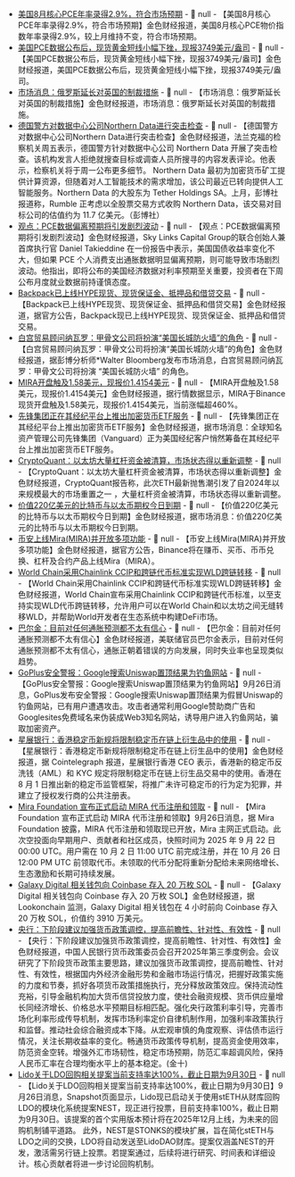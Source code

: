 - [美国8月核心PCE年率录得2.9%，符合市场预期]() - 📰 null - 【美国8月核心PCE年率录得2.9%，符合市场预期】金色财经报道，美国8月核心PCE物价指数年率录得2.9%，较上月维持不变，符合市场预期。
- [美国PCE数据公布后，现货黄金短线小幅下挫，现报3749美元/盎司]() - 📰 null - 【美国PCE数据公布后，现货黄金短线小幅下挫，现报3749美元/盎司】金色财经报道，美国PCE数据公布后，现货黄金短线小幅下挫，现报3749美元/盎司。
- [市场消息：俄罗斯延长对英国的制裁措施]() - 📰 null - 【市场消息：俄罗斯延长对英国的制裁措施】金色财经报道，市场消息：俄罗斯延长对英国的制裁措施。
- [德国警方对数据中心公司Northern Data进行突击检查](https://www.bloomberg.com/news/articles/2025-09-26/german-police-carry-out-raids-connected-to-northern-data?srnd=phx-crypto) - 📰 null - 【德国警方对数据中心公司Northern Data进行突击检查】金色财经报道，法兰克福的检察机关周五表示，德国警方针对数据中心公司 Northern Data 开展了突击检查。该机构发言人拒绝就搜查目标或调查人员所搜寻的内容发表评论。他表示，检察机关将于周一公布更多细节。 
Northern Data 最初为加密货币矿工提供计算资源，但随着对人工智能技术的需求增加，该公司最近已转向提供人工智能服务。Northern Data 的大股东为 Tether Holdings SA。上月，彭博社报道称，Rumble 正考虑以全股票交易方式收购 Northern Data，该交易对目标公司的估值约为 11.7 亿美元。（彭博社）
- [观点：PCE数据偏离预期将引发剧烈波动]() - 📰 null - 【观点：PCE数据偏离预期将引发剧烈波动】金色财经报道，Sky Links Capital Group的联合创始人兼首席执行官 Daniel Takieddine 在一份报告中表示，美国国债收益率变化不大，但如果 PCE 个人消费支出通胀数据明显偏离预期，则可能导致市场剧烈波动。他指出，即将公布的美国经济数据对利率预期至关重要，投资者在下周公布月度就业数据前持谨慎态度。
- [Backpack已上线HYPE现货、现货保证金、抵押品和借贷交易](https://x.com/Backpack/status/1971547437945979224) - 📰 null - 【Backpack已上线HYPE现货、现货保证金、抵押品和借贷交易】金色财经报道，据官方公告，Backpack现已上线HYPE现货、现货保证金、抵押品和借贷交易。
- [白宫贸易顾问纳瓦罗：甲骨文公司将扮演“美国长城防火墙”的角色](https://x.com/DeItaone/status/1971547745367585144) - 📰 null - 【白宫贸易顾问纳瓦罗：甲骨文公司将扮演“美国长城防火墙”的角色】金色财经报道，据彭博分析师*Walter Bloomberg发布市场消息，白宫贸易顾问纳瓦罗：甲骨文公司将扮演 “美国长城防火墙” 的角色。
- [MIRA开盘触及1.58美元，现报价1.4154美元]() - 📰 null - 【MIRA开盘触及1.58美元，现报价1.4154美元】金色财经报道，据行情数据显示，MIRA于Binance现货开盘触及1.58美元，现报价1.4154美元，当前涨幅超460%。
- [先锋集团正在其经纪平台上推出加密货币ETF服务](https://www.cryptoinamerica.com/p/vanguard-eyes-crypto-etf-access-for?utm_source=post-email-title&publication_id=4354746&post_id=174589689&utm_campaign=email-post-title&isFreemail=true&r=18jk6&triedRedirect=true&utm_medium=email) - 📰 null - 【先锋集团正在其经纪平台上推出加密货币ETF服务】金色财经报道，据市场消息：全球知名资产管理公司先锋集团（Vanguard）正为美国经纪客户悄然筹备在其经纪平台上推出加密货币ETF服务。
- [CryptoQuant：以太坊大量杠杆资金被清算，市场状态得以重新调整](https://x.com/coinbureau/status/1971541510689808773) - 📰 null - 【CryptoQuant：以太坊大量杠杆资金被清算，市场状态得以重新调整】金色财经报道，CryptoQuant报告称，此次ETH最新抛售潮引发了自2024年以来规模最大的市场重置之一 ，大量杠杆资金被清算，市场状态得以重新调整。
- [价值220亿美元的比特币与以太币期权今日到期](https://x.com/WatcherGuru/status/1971540677520662576) - 📰 null - 【价值220亿美元的比特币与以太币期权今日到期】金色财经报道，据市场消息：价值220亿美元的比特币与以太币期权今日到期。
- [币安上线Mira(MIRA)并开放多项功能]() - 📰 null - 【币安上线Mira(MIRA)并开放多项功能】金色财经报道，据官方公告，Binance将在赚币、买币、币币兑换、杠杆及合约产品上线Mira（MIRA）。
- [World Chain采用Chainlink CCIP和跨链代币标准实现WLD跨链转移](https://www.prnewswire.com/news-releases/world-chain-adopts-chainlink-ccip-and-the-cross-chain-token-cct-standard-for-wld-and-data-streams-for-high-quality-market-data-302567395.html) - 📰 null - 【World Chain采用Chainlink CCIP和跨链代币标准实现WLD跨链转移】金色财经报道，World Chain宣布采用Chainlink CCIP和跨链代币标准，以至支持实现WLD代币跨链转移，允许用户可以在World Chain和以太坊之间无缝转移WLD，并帮助World开发者在生态系统中构建DeFi市场。
- [巴尔金：目前对任何通胀预测都不太有信心]() - 📰 null - 【巴尔金：目前对任何通胀预测都不太有信心】金色财经报道，美联储官员巴尔金表示，目前对任何通胀预测都不太有信心，通胀正朝着错误的方向发展，同时失业率也呈现类似趋势。
- [GoPlus安全警报：Google搜索Uniswap置顶结果为钓鱼网站](https://x.com/GoPlusZH/status/1971529540771152314) - 📰 null - 【GoPlus安全警报：Google搜索Uniswap置顶结果为钓鱼网站】9月26日消息，GoPlus发布安全警报：Google搜索Uniswap置顶结果为假冒Uniswap的钓鱼网站，已有用户遭遇攻击。攻击者通常利用Google赞助商广告和Googlesites免费域名来伪装成Web3知名网站，诱导用户进入钓鱼网站，骗取加密资产。
- [星展银行：香港稳定币新规将限制稳定币在链上衍生品中的使用](https://cointelegraph.com/news/hong-kong-s-regulation-limits-stablecoin-derivative-trading-dbs-hong-kong-ceo) - 📰 null - 【星展银行：香港稳定币新规将限制稳定币在链上衍生品中的使用】金色财经报道，据 Cointelegraph 报道，星展银行香港 CEO 表示，香港新的稳定币反洗钱（AML）和 KYC 规定将限制稳定币在链上衍生品交易中的使用。香港在 8 月 1 日推出新的稳定币监管框架，将推广未许可稳定币的行为定为犯罪，并建立了授权发行商的公共注册表。
- [Mira Foundation 宣布正式启动 MIRA 代币注册和领取](https://x.com/miraFND/status/1971531765899784262) - 📰 null - 【Mira Foundation 宣布正式启动 MIRA 代币注册和领取】9月26日消息，据 Mira Foundation 披露，MIRA 代币注册和领取现已开放，Mira 主网正式启动。此次空投面向早期用户、贡献者和社区成员，快照时间为 2025 年 9 月 22 日 00:00 UTC。用户需在 10 月 2 日 11:00 UTC 前完成注册，并在 10 月 26 日 12:00 PM UTC 前领取代币。未领取的代币分配将重新分配给未来网络增长、生态激励和长期可持续发展。
- [Galaxy Digital 相关钱包向 Coinbase 存入 20 万枚 SOL](https://x.com/lookonchain/status/1971533272690958436) - 📰 null - 【Galaxy Digital 相关钱包向 Coinbase 存入 20 万枚 SOL】金色财经报道，据 Lookonchain 监测，Galaxy Digital 相关钱包在 4 小时前向 Coinbase 存入 20 万枚 SOL，价值约 3910 万美元。
- [央行：下阶段建议加强货币政策调控，提高前瞻性、针对性、有效性]() - 📰 null - 【央行：下阶段建议加强货币政策调控，提高前瞻性、针对性、有效性】金色财经报道，中国人民银行货币政策委员会召开2025年第三季度例会。会议研究了下阶段货币政策主要思路，建议加强货币政策调控，提高前瞻性、针对性、有效性，根据国内外经济金融形势和金融市场运行情况，把握好政策实施的力度和节奏，抓好各项货币政策措施执行，充分释放政策效应。保持流动性充裕，引导金融机构加大货币信贷投放力度，使社会融资规模、货币供应量增长同经济增长、价格总水平预期目标相匹配。强化央行政策利率引导，完善市场化利率形成传导机制，发挥市场利率定价自律机制作用，加强利率政策执行和监督。推动社会综合融资成本下降。从宏观审慎的角度观察、评估债市运行情况，关注长期收益率的变化。畅通货币政策传导机制，提高资金使用效率，防范资金空转。增强外汇市场韧性，稳定市场预期，防范汇率超调风险，保持人民币汇率在合理均衡水平上的基本稳定。(金十)
- [Lido关于LDO回购相关提案当前支持率达100%，截止日期为9月30日]() - 📰 null - 【Lido关于LDO回购相关提案当前支持率达100%，截止日期为9月30日】9月26日消息，Snapshot页面显示，Lido现已启动关于使用stETH从财库回购LDO的模块化系统提案NEST，现正进行投票，目前支持率100%，截止日期为9月30日。该提案的首个实用版本预计将在2025年12月上线，为未来的回购机制铺平道路。 
此外，NEST是STONKS的模块扩展，旨在简化stETH与LDO之间的交换，LDO将自动发送至LidoDAO财库。提案仅涵盖NEST的开发，激活需另行链上投票。若提案通过，后续将进行研究、时间表和详细设计。核心贡献者将进一步讨论回购机制。
